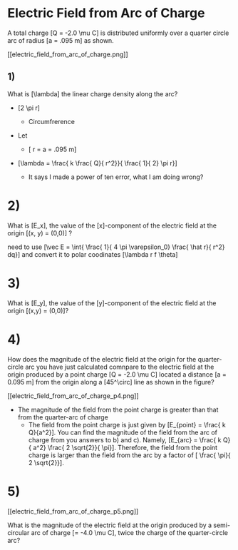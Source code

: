 # Electric Field from Arc of Charge
A total charge \[Q = -2.0 \mu C\] is distributed 
uniformly over a quarter circle arc of radius \[a = .095 m\] as shown.

[[electric_field_from_arc_of_charge.png]]

## 1)

What is \[\lambda\] the linear charge density along the arc?

* \[2 \pi r\]
  * Circumfrerence
* Let
  * \[ r = a = .095 m\]

* \[\lambda = \frac{ k \frac{ Q}{ r^2}}{  \frac{ 1}{ 2} \pi r}\]
  * It says I made a power of ten error, what I am doing wrong?

# 2)
What is \[E_x\], the value of the \[x\]-component of the electric 
field at the origin \[(x, y) = (0,0)\] ?


need to use \[\vec E = \int{ \frac{ 1}{ 4 \pi \varepsilon_0} \frac{ \hat r}{ r^2} dq}\] and convert it to polar coodinates \[\lambda r f \theta\]


# 3)
What is \[E_y\], the value of the \[y\]-component of the 
electric field at the origin \[(x,y) = (0,0)\]?

# 4)
How does the magnitude of the electric field at the origin for 
the quarter-circle arc you have just calculated comnpare to the 
electric field at the origin produced by a point charge 
\[Q = -2.0 \mu C\] located a distance \[a = 0.095 m\] from the 
origin along a \[45^\circ\] line as shown in the figure?

[[electric_field_from_arc_of_charge_p4.png]]

* The magnitude of the field from the point charge is greater than 
  that from the quarter-arc of charge
  * The field from the point charge is just given by 
    \[E_{point} = \frac{ k Q}{a^2}\]. You can find the magnitude 
    of the field from the arc of charge from you answers to b) and c). 
    Namely, \[E_{arc} = \frac{ k Q}{ a^2} \frac{ 2 \sqrt{2}}{ \pi}\]. 
    Therefore, the field from the point charge is larger than the 
    field from the arc by a factor of \[ \frac{ \pi}{ 2 \sqrt{2}}\].

# 5)

[[electric_field_from_arc_of_charge_p5.png]]

What is the magnitude of the electric field at the origin produced 
by a semi-circular arc of charge \[= -4.0 \mu C\], twice the charge 
of the quarter-circle arc?
